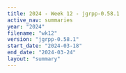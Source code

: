 ```yaml
---
title: 2024 - Week 12 - jgrpp-0.58.1
active_nav: summaries
year: "2024"
filename: "wk12"
version: "jgrpp-0.58.1"
start_date: "2024-03-18"
end_date: "2024-03-24"
layout: "summary"
---
```

